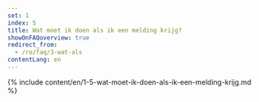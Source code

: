 ```yaml
---
set: 1
index: 5
title: Wat moet ik doen als ik een melding krijg?
showOnFAQoverview: true
redirect_from: 
  - /ro/faq/3-wat-als
contentLang: en
---
```

{% include content/en/1-5-wat-moet-ik-doen-als-ik-een-melding-krijg.md %}
